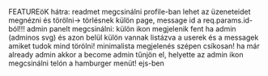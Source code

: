 FEATUREöK hátra:
readmet megcsinálni
profile-ban lehet az üzeneteidet megnézni és törölni-> törlésnek külön page, message id a req.params.id-ból!!! 
admin panelt megcsinálni: külön ikon megjelenik fent ha admin (adminos svg) és azon belül külön vannak listázva a userek és a messagek amiket tudok mind törölni! minimalista megjelenés szépen csíkosan! 
ha már already admin akkor a become admin tűnjön el, helyette az admin ikon
megcsinálni telón a hamburger menüt! ejs-ben <script> taggel easy!
sign up után dobjon vissza sign upra, de legyen egy zöld üzenet h sikeres regisztráció, jelentkezz be <a>itt</a>